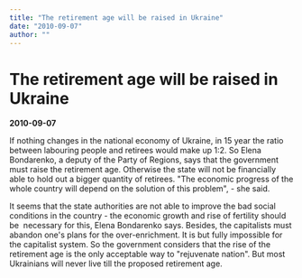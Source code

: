 ```yaml
---
title: "The retirement age will be raised in Ukraine"
date: "2010-09-07"
author: ""
---
```


# The retirement age will be raised in Ukraine

**2010-09-07** 

If nothing changes in the national economy of Ukraine, in 15 year the ratio between labouring people and retirees would make up 1:2. So Elena Bondarenko, a deputy of the Party of Regions, says that the government must raise the retirement age. Otherwise the state will not be financially able to hold out a bigger quantity of retirees. "The economic progress of the whole country will depend on the solution of this problem", - she said.

It seems that the state authorities are not able to improve the bad social conditions in the country - the economic growth and rise of fertility should be  necessary for this, Elena Bondarenko says. Besides, the capitalists must abandon one's plans for the over-enrichment. It is but fully impossible for the capitalist system. So the government considers that the rise of the retirement age is the only acceptable way to "rejuvenate nation". But most Ukrainians will never live till the proposed retirement age.